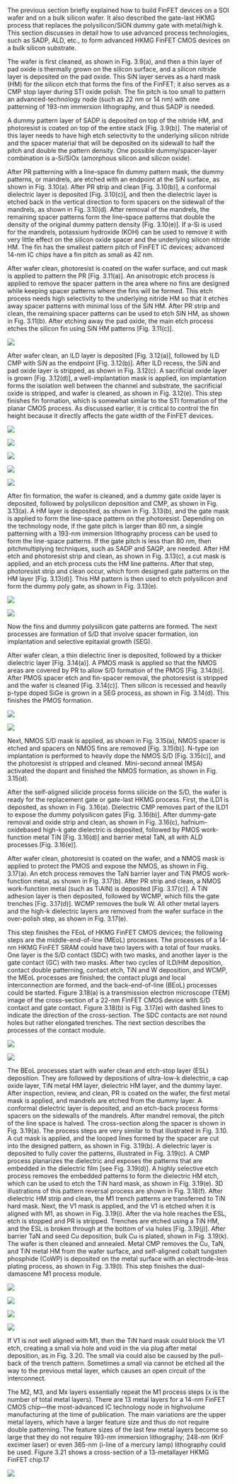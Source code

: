 
The previous section briefly explained how to build FinFET devices on a SOI wafer and on a bulk silicon wafer. It also described the gate-last HKMG process that replaces the polysilicon/SiON dummy gate with metal/high k. This section discusses in detail how to use advanced process technologies, such as SADP, ALD, etc., to form advanced HKMG FinFET CMOS devices on a bulk silicon substrate. 

The wafer is first cleaned, as shown in Fig. 3.9(a), and then a thin layer of pad oxide is thermally grown on the silicon surface, and a silicon nitride layer is deposited on the pad oxide. This SiN layer serves as a hard mask (HM) for the silicon etch that forms the fins of the FinFET; it also serves as a CMP stop layer during STI oxide polish. The fin pitch is too small to pattern an advanced-technology node (such as 22 nm or 14 nm) with one patterning of 193-nm immersion lithography, and thus SADP is needed. 

A dummy pattern layer of SADP is deposited on top of the nitride HM, and photoresist is coated on top of the entire stack [Fig. 3.9(b)]. The material of this layer needs to have high etch selectivity to the underlying silicon nitride and the spacer material that will be deposited on its sidewall to half the pitch and double the pattern density. One possible dummy/spacer-layer combination is a-Si/SiOx (amorphous silicon and silicon oxide). 

After PR patterning with a line-space fin dummy pattern mask, the dummy patterns, or mandrels, are etched with an endpoint at the SiN surface, as shown in Fig. 3.10(a). After PR strip and clean [Fig. 3.10(b)], a conformal dielectric layer is deposited [Fig. 3.10(c)], and then the dielectric layer is etched back in the vertical direction to form spacers on the sidewall of the mandrels, as shown in Fig. 3.10(d). After removal of the mandrels, the remaining spacer patterns form the line-space patterns that double the density of the original dummy pattern density [Fig. 3.10(e)]. If a-Si is used for the mandrels, potassium hydroxide (KOH) can be used to remove it with very little effect on the silicon oxide spacer and the underlying silicon nitride HM. The fin has the smallest pattern pitch of FinFET IC devices; advanced 14-nm IC chips have a fin pitch as small as 42 nm. 

After wafer clean, photoresist is coated on the wafer surface, and cut mask is applied to pattern the PR [Fig. 3.11(a)]. An anisotropic etch process is applied to remove the spacer pattern in the area where no fins are designed while keeping spacer patterns where the fins will be formed. This etch process needs high selectivity to the underlying nitride HM so that it etches away spacer patterns with minimal loss of the SiN HM. After PR strip and clean, the remaining spacer patterns can be used to etch SiN HM, as shown in Fig. 3.11(b). After etching away the pad oxide, the main etch process etches the silicon fin using SiN HM patterns [Fig. 3.11(c)]. 

![](/picture/Fig_3.9.png)

After wafer clean, an ILD layer is deposited [Fig. 3.12(a)], followed by ILD CMP with SiN as the endpoint [Fig. 3.12(b)]. After ILD recess, the SiN and pad oxide layer is stripped, as shown in Fig. 3.12(c). A sacrificial oxide layer is grown [Fig. 3.12(d)], a well-implantation mask is applied, ion implantation forms the isolation well between the channel and substrate, the sacrificial oxide is stripped, and wafer is cleaned, as shown in Fig. 3.12(e). This step finishes fin formation, which is somewhat similar to the STI formation of the planar CMOS process. As discussed earlier, it is critical to control the fin height because it directly affects the gate width of the FinFET devices.

![](/picture/Fig_3.10.png)

![](/picture/Fig_3.10_continue.png)

![](/picture/Fig_3.11.png)

![](/picture/Fig_3.12.png)

![](/picture/Fig_3.12_continue.png)

After fin formation, the wafer is cleaned, and a dummy gate oxide layer is deposited, followed by polysilicon deposition and CMP, as shown in Fig. 3.13(a). A HM layer is deposited, as shown in Fig. 3.13(b), and the gate mask is applied to form the line-space pattern on the photoresist. Depending on the technology node, if the gate pitch is larger than 80 nm, a single patterning with a 193-nm immersion lithography process can be used to form the line-space patterns. If the gate pitch is less than 80 nm, then pitchmultiplying techniques, such as SADP and SAQP, are needed. After HM etch and photoresist strip and clean, as shown in Fig. 3.13(c), a cut mask is applied, and an etch process cuts the HM line patterns. After that step, photoresist 
strip and clean occur, which form designed gate patterns on the HM layer [Fig. 3.13(d)]. This HM pattern is then used to etch polysilicon and form the dummy poly gate, as shown in Fig. 3.13(e).

![](/picture/Fig_3.13.png)

![](/picture/Fig_3.13_continue.png)

Now the fins and dummy polysilicon gate patterns are formed. The next processes are formation of S/D that involve spacer formation, ion implantation and selective epitaxial growth (SEG). 

After wafer clean, a thin dielectric liner is deposited, followed by a thicker dielectric layer [Fig. 3.14(a)]. A PMOS mask is applied so that the NMOS areas are covered by PR to allow S/D formation of the PMOS [Fig. 3.14(b)]. After PMOS spacer etch and fin-spacer removal, the photoresist is stripped and the wafer is cleaned [Fig. 3.14(c)]. Then silicon is recessed and heavily p-type doped SiGe is grown in a SEG process, as shown in Fig. 3.14(d). This finishes the PMOS formation.

![](/picture/Fig_3.14.png)

![](/picture/Fig_3.14_continue.png)

Next, NMOS S/D mask is applied, as shown in Fig. 3.15(a), NMOS spacer is etched and spacers on NMOS fins are removed [Fig. 3.15(b)]. N-type ion implantation is performed to heavily dope the NMOS S/D [Fig. 3.15(c)], and the photoresist is stripped and cleaned. Mini-second anneal (MSA) activated the dopant and finished the NMOS formation, as shown in Fig. 3.15(d). 

After the self-aligned silicide process forms silicide on the S/D, the wafer is ready for the replacement gate or gate-last HKMG process. First, the ILD1 is deposited, as shown in Fig. 3.16(a). Dielectric CMP removes part of the ILD1 to expose the dummy polysilicon gates [Fig. 3.16(b)]. After dummy-gate removal and oxide strip and clean, as shown in Fig. 3.16(c), hafnium-oxidebased high-k gate dielectric is deposited, followed by PMOS work-function 
metal TiN [Fig. 3.16(d)] and barrier metal TaN, all with ALD processes [Fig. 3.16(e)]. 

After wafer clean, photoresist is coated on the wafer, and a NMOS mask is applied to protect the PMOS and expose the NMOS, as shown in Fig. 3.17(a). An etch process removes the TaN barrier layer and TiN PMOS work-function metal, as shown in Fig. 3.17(b). After PR strip and clean, a NMOS work-function metal (such as TiAlN) is deposited [Fig. 3.17(c)]. A TiN adhesion layer is then deposited, followed by WCMP, which fills the gate trenches [Fig. 3.17(d)]. WCMP removes the bulk W. All other metal layers and the high-k dielectric layers are removed from the wafer surface in the over-polish step, as shown in Fig. 3.17(e).

This step finishes the FEoL of HKMG FinFET CMOS devices; the following steps are the middle-end-of-line (MEoL) processes. The processes of a 14-nm HKMG FinFET SRAM could have two layers with a total of four masks. One layer is the S/D contact (SDC) with two masks, and another layer is the gate contact (GC) with two masks. After two cycles of ILD/HM deposition, contact double patterning, contact etch, TiN and W deposition, and WCMP, the MEoL processes are finished; the contact plugs and local interconnection are formed, and the back-end-of-line (BEoL) processes could be started. Figure 3.18(a) is a transmission electron microscope (TEM) image of the cross-section of a 22-nm FinFET CMOS device with S/D contact and gate contact. Figure 3.18(b) is Fig. 3.17(e) with dashed lines to indicate the direction of the cross-section. The SDC contacts are not round holes but rather elongated trenches. The next section describes the processes of the contact module. 

![](/picture/Fig_3.15.png)

![](/picture/Fig_3.15_continue.png)

The BEoL processes start with wafer clean and etch-stop layer (ESL) deposition. They are followed by depositions of ultra-low-k dielectric, a cap oxide layer, TiN metal HM layer, dielectric HM layer, and the dummy layer. After inspection, review, and clean, PR is coated on the wafer, the first metal mask is applied, and mandrels are etched from the dummy layer. A conformal dielectric layer is deposited, and an etch-back process forms spacers on the sidewalls of the mandrels. After mandrel removal, the pitch of the line space is halved. The cross-section along the spacer is shown in Fig. 3.19(a). The process steps are very similar to that illustrated in Fig. 3.10. A cut mask is applied, and the looped lines formed by the spacer are cut into the designed pattern, as shown in Fig. 3.19(b). A dielectric layer is deposited to fully cover the patterns, illustrated in Fig. 3.19(c). A CMP process planarizes the dielectric and exposes the patterns that are embedded in the dielectric film [see Fig. 3.19(d)]. A highly selective etch process removes the embedded patterns to form the dielectric HM etch, which can be used to etch the TiN hard mask, as shown in Fig. 3.19(e). 3D illustrations of this pattern reversal process are shown in Fig. 3.18(f). After dielectric HM strip and clean, the M1 trench patterns are transferred to TiN hard mask. Next, the V1 mask is applied, and the V1 is etched when it is aligned with M1, as shown in Fig. 3.19(i). After the via hole reaches the ESL, etch is stopped and PR is stripped. Trenches are etched using a TiN HM, and the ESL is broken through at the bottom of via holes [Fig. 3.19(j)]. After barrier TaN and seed Cu deposition, bulk Cu is plated, shown in Fig. 3.19(k). The wafer is then cleaned and annealed. Metal CMP removes the Cu, TaN, and TiN metal HM from the wafer surface, and self-aligned cobalt tungsten phosphide (CoWP) is deposited on the metal surface with an electrode-less plating process, as shown in Fig. 3.19(l). This step finishes the dual-damascene M1 process module.

![](/picture/Fig_3.16.png)

![](/picture/Fig_3.16_continue.png)

![](/picture/Fig_3.17.png)

![](/picture/Fig_3.17_continue.png)

If V1 is not well aligned with M1, then the TiN hard mask could block the V1 etch, creating a small via hole and void in the via plug after metal deposition, as in Fig. 3.20. The small via could also be caused by the pull-back of the trench pattern. Sometimes a small via cannot be etched all the way to the previous metal layer, which causes an open circuit of the interconnect. 

The M2, M3, and Mx layers essentially repeat the M1 process steps (x is the number of total metal layers). There are 13 metal layers for a 14-nm FinFET CMOS chip—the most-advanced IC technology node in highvolume manufacturing at the time of publication. The main variations are the upper metal layers, which have a larger feature size and thus do not require double patterning. The feature sizes of the last few metal layers become so large that they do not require 193-nm immersion lithography; 248-nm (KrF excimer laser) or even 365-nm (i-line of a mercury lamp) lithography could be used. Figure 3.21 shows a cross-section of a 13-metallayer HKMG FinFET chip.17

![](/picture/Fig_3.18.png)







